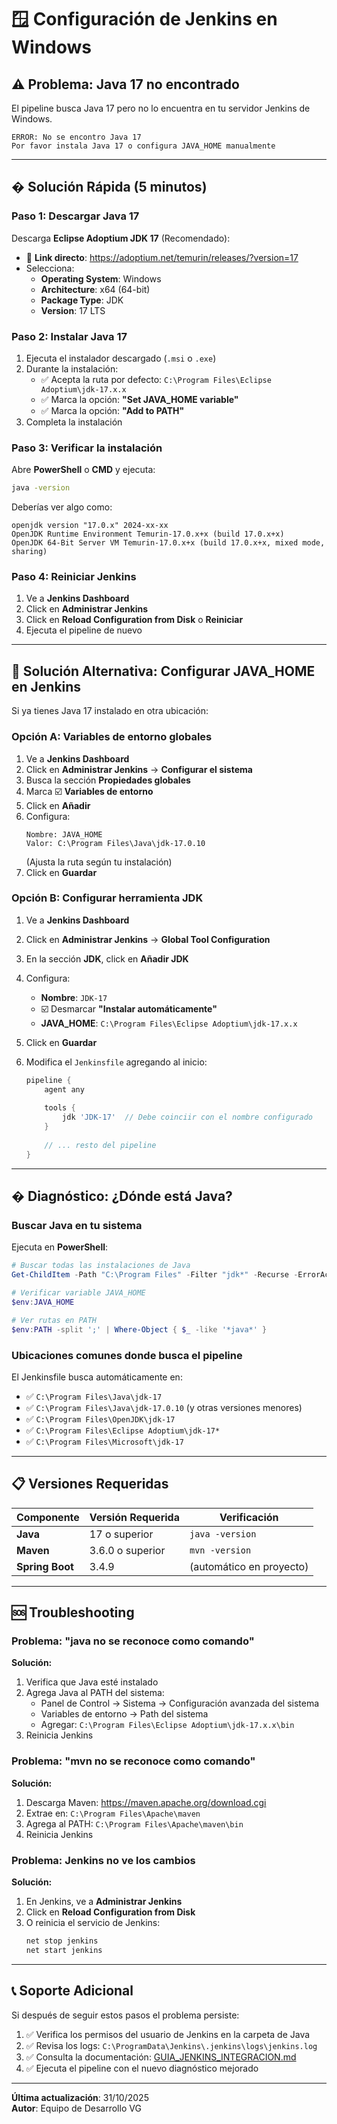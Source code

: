 # 🪟 Configuración de Jenkins en Windows

## ⚠️ Problema: Java 17 no encontrado

El pipeline busca Java 17 pero no lo encuentra en tu servidor Jenkins de Windows.

```
ERROR: No se encontro Java 17
Por favor instala Java 17 o configura JAVA_HOME manualmente
```

---

## � Solución Rápida (5 minutos)

### Paso 1: Descargar Java 17

Descarga **Eclipse Adoptium JDK 17** (Recomendado):
- 🔗 **Link directo**: https://adoptium.net/temurin/releases/?version=17
- Selecciona:
  - **Operating System**: Windows
  - **Architecture**: x64 (64-bit)
  - **Package Type**: JDK
  - **Version**: 17 LTS

### Paso 2: Instalar Java 17

1. Ejecuta el instalador descargado (`.msi` o `.exe`)
2. Durante la instalación:
   - ✅ Acepta la ruta por defecto: `C:\Program Files\Eclipse Adoptium\jdk-17.x.x`
   - ✅ Marca la opción: **"Set JAVA_HOME variable"**
   - ✅ Marca la opción: **"Add to PATH"**
3. Completa la instalación

### Paso 3: Verificar la instalación

Abre **PowerShell** o **CMD** y ejecuta:

```cmd
java -version
```

Deberías ver algo como:
```
openjdk version "17.0.x" 2024-xx-xx
OpenJDK Runtime Environment Temurin-17.0.x+x (build 17.0.x+x)
OpenJDK 64-Bit Server VM Temurin-17.0.x+x (build 17.0.x+x, mixed mode, sharing)
```

### Paso 4: Reiniciar Jenkins

1. Ve a **Jenkins Dashboard**
2. Click en **Administrar Jenkins**
3. Click en **Reload Configuration from Disk** o **Reiniciar**
4. Ejecuta el pipeline de nuevo

---

## 🔧 Solución Alternativa: Configurar JAVA_HOME en Jenkins

Si ya tienes Java 17 instalado en otra ubicación:

### Opción A: Variables de entorno globales

1. Ve a **Jenkins Dashboard**
2. Click en **Administrar Jenkins** → **Configurar el sistema**
3. Busca la sección **Propiedades globales**
4. Marca ☑️ **Variables de entorno**
5. Click en **Añadir**
6. Configura:
   ```
   Nombre: JAVA_HOME
   Valor: C:\Program Files\Java\jdk-17.0.10
   ```
   (Ajusta la ruta según tu instalación)
7. Click en **Guardar**

### Opción B: Configurar herramienta JDK

1. Ve a **Jenkins Dashboard**
2. Click en **Administrar Jenkins** → **Global Tool Configuration**
3. En la sección **JDK**, click en **Añadir JDK**
4. Configura:
   - **Nombre**: `JDK-17`
   - ☑️ Desmarcar **"Instalar automáticamente"**
   - **JAVA_HOME**: `C:\Program Files\Eclipse Adoptium\jdk-17.x.x`
5. Click en **Guardar**

6. Modifica el `Jenkinsfile` agregando al inicio:
   ```groovy
   pipeline {
       agent any
       
       tools {
           jdk 'JDK-17'  // Debe coinciir con el nombre configurado
       }
       
       // ... resto del pipeline
   }
   ```

---

## � Diagnóstico: ¿Dónde está Java?

### Buscar Java en tu sistema

Ejecuta en **PowerShell**:

```powershell
# Buscar todas las instalaciones de Java
Get-ChildItem -Path "C:\Program Files" -Filter "jdk*" -Recurse -ErrorAction SilentlyContinue | Select-Object FullName

# Verificar variable JAVA_HOME
$env:JAVA_HOME

# Ver rutas en PATH
$env:PATH -split ';' | Where-Object { $_ -like '*java*' }
```

### Ubicaciones comunes donde busca el pipeline

El Jenkinsfile busca automáticamente en:
- ✅ `C:\Program Files\Java\jdk-17`
- ✅ `C:\Program Files\Java\jdk-17.0.10` (y otras versiones menores)
- ✅ `C:\Program Files\OpenJDK\jdk-17`
- ✅ `C:\Program Files\Eclipse Adoptium\jdk-17*`
- ✅ `C:\Program Files\Microsoft\jdk-17`

---

## 📋 Versiones Requeridas

| Componente | Versión Requerida | Verificación |
|------------|-------------------|--------------|
| **Java** | 17 o superior | `java -version` |
| **Maven** | 3.6.0 o superior | `mvn -version` |
| **Spring Boot** | 3.4.9 | (automático en proyecto) |

---

## 🆘 Troubleshooting

### Problema: "java no se reconoce como comando"

**Solución:**
1. Verifica que Java esté instalado
2. Agrega Java al PATH del sistema:
   - Panel de Control → Sistema → Configuración avanzada del sistema
   - Variables de entorno → Path del sistema
   - Agregar: `C:\Program Files\Eclipse Adoptium\jdk-17.x.x\bin`
3. Reinicia Jenkins

### Problema: "mvn no se reconoce como comando"

**Solución:**
1. Descarga Maven: https://maven.apache.org/download.cgi
2. Extrae en: `C:\Program Files\Apache\maven`
3. Agrega al PATH: `C:\Program Files\Apache\maven\bin`
4. Reinicia Jenkins

### Problema: Jenkins no ve los cambios

**Solución:**
1. En Jenkins, ve a **Administrar Jenkins**
2. Click en **Reload Configuration from Disk**
3. O reinicia el servicio de Jenkins:
   ```cmd
   net stop jenkins
   net start jenkins
   ```

---

## 📞 Soporte Adicional

Si después de seguir estos pasos el problema persiste:

1. ✅ Verifica los permisos del usuario de Jenkins en la carpeta de Java
2. ✅ Revisa los logs: `C:\ProgramData\Jenkins\.jenkins\logs\jenkins.log`
3. ✅ Consulta la documentación: [GUIA_JENKINS_INTEGRACION.md](./GUIA_JENKINS_INTEGRACION.md)
4. ✅ Ejecuta el pipeline con el nuevo diagnóstico mejorado

---

**Última actualización**: 31/10/2025  
**Autor**: Equipo de Desarrollo VG
